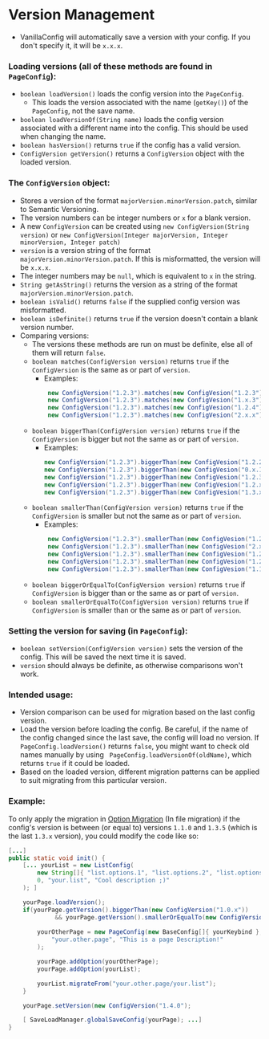 ﻿# Version Management
 - VanillaConfig will automatically save a version with your config. If you don't specify it, it will be `x.x.x`.

### Loading versions (all of these methods are found in `PageConfig`):
 - `boolean loadVersion()` loads the config version into the `PageConfig`.
   - This loads the version associated with the name (`getKey()`) of the `PageConfig`, not the save name.
 - `boolean loadVersionOf(String name)` loads the config version associated with a different name into the config. This should be used when changing the name.
 - `boolean hasVersion()` returns `true` if the config has a valid version.
 - `ConfigVersion getVersion()` returns a `ConfigVersion` object with the loaded version.

### The `ConfigVersion` object:
 - Stores a version of the format `majorVersion.minorVersion.patch`, similar to Semantic Versioning.
 - The version numbers can be integer numbers or `x` for a blank version.
 - A new `ConfigVersion` can be created using `new ConfigVersion(String version)` or `new ConfigVersion(Integer majorVersion, Integer minorVersion, Integer patch)`
 - `version` is a version string of the format `majorVersion.minorVersion.patch`. If this is misformatted, the version will be `x.x.x`.
 - The integer numbers may be `null`, which is equivalent to `x` in the string.
 - `String getAsString()` returns the version as a string of the format `majorVersion.minorVersion.patch`.
 - `boolean isValid()` returns `false` if the supplied config version was misformatted.
 - `boolean isDefinite()` returns `true` if the version doesn't contain a blank version number.
 - Comparing versions:
     - The versions these methods are run on must be definite, else all of them will return `false`. 
     - `boolean matches(ConfigVersion version)` returns `true` if the `ConfigVersion` is the same as  or part of `version`.
       - Examples: 
          ```java
           new ConfigVersion("1.2.3").matches(new ConfigVesion("1.2.3") = true
           new ConfigVersion("1.2.3").matches(new ConfigVesion("1.x.3") = true
           new ConfigVersion("1.2.3").matches(new ConfigVesion("1.2.4") = false
           new ConfigVersion("1.2.3").matches(new ConfigVesion("2.x.x") = false
          ```
     - `boolean biggerThan(ConfigVersion version)` returns `true` if the `ConfigVersion` is bigger but not the same as or part of `version`.
         - Examples:
             ```java
             new ConfigVersion("1.2.3").biggerThan(new ConfigVesion("1.2.2") = true
             new ConfigVersion("1.2.3").biggerThan(new ConfigVesion("0.x.1") = true
             new ConfigVersion("1.2.3").biggerThan(new ConfigVesion("1.2.3") = false
             new ConfigVersion("1.2.3").biggerThan(new ConfigVesion("1.2.x") = false
             new ConfigVersion("1.2.3").biggerThan(new ConfigVesion("1.3.x") = false
             ```
     - `boolean smallerThan(ConfigVersion version)` returns `true` if the `ConfigVersion` is smaller but not the same as or part of `version`.
        - Examples:
           ```java
            new ConfigVersion("1.2.3").smallerThan(new ConfigVesion("1.2.4") = true
            new ConfigVersion("1.2.3").smallerThan(new ConfigVesion("2.x.4") = true
            new ConfigVersion("1.2.3").smallerThan(new ConfigVesion("1.2.3") = false
            new ConfigVersion("1.2.3").smallerThan(new ConfigVesion("1.2.x") = false
            new ConfigVersion("1.2.3").smallerThan(new ConfigVesion("1.1.x") = false
            ```
     - `boolean biggerOrEqualTo(ConfigVersion version)` returns `true` if `ConfigVersion` is bigger than or the same as or part of `version`.
     - `boolean smallerOrEqualTo(ConfigVersion version)` returns `true` if `ConfigVersion` is smaller than or the same as or part of `version`.

### Setting the version for saving (in `PageConfig`):
 - `boolean setVersion(ConfigVersion version)` sets the version of the config. This will be saved the next time it is saved.
 - `version` should always be definite, as otherwise comparisons won't work.

### Intended usage:
 - Version comparison can be used for migration based on the last config version.
 - Load the version before loading the config. Be careful, if the name of the config changed since the last save, the config will load no version. If `PageConfig.loadVersion()` returns `false`, you might want to check old names manually by using ` PageConfig.loadVersionOf(oldName)`, which returns `true` if it could be loaded.
 - Based on the loaded version, different migration patterns can be applied to suit migrating from this particular version.

### Example:
To only apply the migration in [Option Migration](MIGRATE.md) (In file migration) if the config's version is between (or equal to) versions `1.1.0` and `1.3.5` (which is the last `1.3.x` version), you could modify the code like so:
```java
[...]
public static void init() {
	[... yourList = new ListConfig(
		new String[]{ "list.options.1", "list.options.2", "list.options.3"},
		0, "your.list", "Cool description ;)"
	); ]

	yourPage.loadVersion();
	if(yourPage.getVersion().biggerThan(new ConfigVersion("1.0.x"))
			 && yourPage.getVersion().smallerOrEqualTo(new ConfigVersion("1.3.x"))) {
			 
		yourOtherPage = new PageConfig(new BaseConfig[]{ yourKeybind },
			"your.other.page", "This is a page Description!"
		);		

		yourPage.addOption(yourOtherPage);
		yourPage.addOption(yourList);

		yourList.migrateFrom("your.other.page/your.list");
	}

	yourPage.setVersion(new ConfigVersion("1.4.0");

	[ SaveLoadManager.globalSaveConfig(yourPage); ...]
}
```
